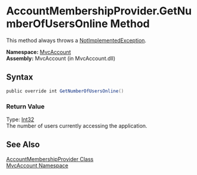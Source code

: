 AccountMembershipProvider.GetNumberOfUsersOnline Method
=======================================================
This method always throws a [NotImplementedException][1].

**Namespace:** [MvcAccount][2]  
**Assembly:** MvcAccount (in MvcAccount.dll)

Syntax
------

```csharp
public override int GetNumberOfUsersOnline()
```

### Return Value
Type: [Int32][3]  
The number of users currently accessing the application.

See Also
--------
[AccountMembershipProvider Class][4]  
[MvcAccount Namespace][2]  

[1]: http://msdn.microsoft.com/en-us/library/6byb74h9
[2]: ../README.md
[3]: http://msdn.microsoft.com/en-us/library/td2s409d
[4]: README.md